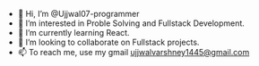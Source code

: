 - 👋 Hi, I’m @Ujjwal07-programmer 
- 👀 I’m interested in Proble Solving and Fullstack Development.
- 🌱 I’m currently learning React.
- 💞️ I’m looking to collaborate on Fullstack projects.
- 📫 To reach me, use my gmail ujjwalvarshney1445@gmail.com

<!---
Ujjwal07-programmer/Ujjwal07-programmer is a ✨ special ✨ repository because its `README.md` (this file) appears on your GitHub profile.
You can click the Preview link to take a look at your changes.
--->
